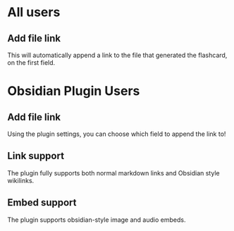 # All users
## Add file link

This will automatically append a link to the file that generated the flashcard, on the first field.

# Obsidian Plugin Users

## Add file link

Using the plugin settings, you can choose which field to append the link to!

## Link support

The plugin fully supports both normal markdown links and Obsidian style wikilinks.

## Embed support

The plugin supports obsidian-style image and audio embeds.
